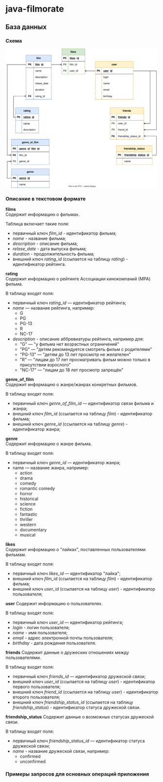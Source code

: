 # java-filmorate
## База данных
### Схема
![Схема БД](https://github.com/Galinka-Malinka/java-filmorate/blob/Datebase/filmorateBD3.svg)

### Описание в текстовом формате

**films**  
Содержит информацию о фильмах.

Таблица включает такие поля:
- первичный ключ *film_id* - идентификатор фильма;
- *name* - название фильма;
- *description* - описание фильма;
- *relase_date* - дата выпуска фильма;
- *duration* - продолжительность фильма;
- внешний ключ *rating_id* (ссылается на таблицу *rating*) - идентификатор рейтинга.  
  
**rating**  
Содержит информацию о рейтинге Ассоциации кинокомпаний (МРА) фильма. 

В таблицу входят поля:
- первичный ключ *rating_id* — идентификатор рейтинга;
- *name* — название рейтинга, например:
  - G
  - PG
  - PG-13
  - R
  - NC-17
- *description* - описание аббревиатуры рейтинга, например для:
  - \"G\" — \"у фильма нет возрастных ограничений\"
  - \"PG\" — \"детям рекомендуется смотреть фильм с родителями\"
  - \"PG-13\" — \"детям до 13 лет просмотр не желателен\"
  - \"R\" — \"лицам до 17 лет просматривать фильм можно только в присутствии взрослого\"
  - \"NC-17\" — \"лицам до 18 лет просмотр запрещён\"

**genre_of_film**  
Содержит информацию о жанре/жанрах конкретных фильмов.

В таблицу входят поля:
- первичный ключ *genre_of_film_id* — идентификатор связи фильма и жанра;
- внешний ключ *film_id* (ссылается на таблицу *film*) - идентификатор фильма;
- внешний ключ *genre_id* (ссылается на таблицу *genre*) - идентификатор жанра; 

**genre**  
Содержит информацию о жанре фильма.

В таблицу входят поля:
- первичный ключ *genre_id* — идентификатор жанра;
- name — название жанра, например:
  - action
  - drama
  - comedy
  - romantic comedy
  - horror
  - historical
  - science
  - fiction
  - fantastic
  - thriller
  - western
  - documentary
  - musical

**likes**  
Содержит информацию о \"лайках\", поставленных пользователями фильмам.

В таблицу входят поля:
- первичный ключ *likes_id* — идентификатор \"лайка\";
- внешний ключ *film_id* (ссылается на таблицу *film*) - идентификатор фильма;
- внешний ключ *user_id* (ссылается на таблицу *user*) - идентификатор пользователя; 

**user**
Содержит информацию о пользователях.

В таблицу входят поля:
- первичный ключ *user_id* — идентификатор рейтинга;
- *login* - логин пользователя;
- *name* - имя пользователя;
- *email* - адрес электронной почты пользователя;
- *birthday* - дата рождения пользователя.

**friends**
Содержит данные о дружеских отношениях между пользователями.

В таблицу входят поля:
- первичный ключ *friends_id* — идентификатор дружеской связи;
- внешний ключ *user_id* (ссылается на таблицу *user*) - идентификатор первого пользователя;
- внешний ключ *friend_id* (ссылается на таблицу *user*) - идентификатор второго пользователя;
- внешний ключ *friendship_status_id* (ссылается на таблицу *friendship_status*) - идентификатор статуса дружеской связи. 

**friendship_status**
Содержит данные о возможных статусах дружеской связи.

В таблицу входят поля:
- первичный ключ *friendship_status_id* — идентификатор статуса дружеской связи;
- *name* - название дружеской связи, например:
  - confirmed
  - unconfirmed

### Примеры запросов для основных операций приложения

